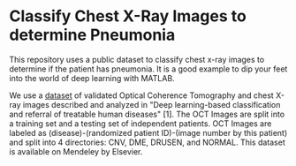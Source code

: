 # Classify Chest X-Ray Images to determine Pneumonia  
This repository uses a public dataset to classify chest x-ray images to determine if the patient has pneumonia. It is a good example to dip your feet into the world of deep learning with MATLAB.

We use a [dataset](https://data.mendeley.com/datasets/rscbjbr9sj/2) of validated Optical Coherence Tomography and chest X-ray images described and analyzed in "Deep learning-based classification and referral of treatable human diseases" [1]. The OCT Images are split into a training set and a testing set of independent patients. OCT Images are labeled as (disease)-(randomized patient ID)-(image number by this patient) and split into 4 directories: CNV, DME, DRUSEN, and NORMAL.
This dataset is available on Mendeley by Elsevier.
